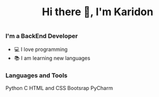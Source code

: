 <h1 align="center">Hi there 👋, I'm Karidon<h1>

### I'm a BackEnd Developer
- 💻 I love programming
- 📚 I am learning new languages


### Languages and Tools
Python
C
HTML and CSS
Bootsrap
PyCharm
